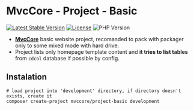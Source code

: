 # MvcCore - Project - Basic

[![Latest Stable Version](https://img.shields.io/badge/Stable-v3.1.4-brightgreen.svg?style=plastic)](https://github.com/mvccore/project-basic/releases)
[![License](https://img.shields.io/badge/Licence-BSD-brightgreen.svg?style=plastic)](https://github.com/mvccore/project-basic/blob/master/LICENCE.md)
![PHP Version](https://img.shields.io/badge/PHP->=5.3-brightgreen.svg?style=plastic)

- [**MvcCore**](https://github.com/mvccore/mvccore) basic website project, recomanded to pack with packager only to some mixed mode with hard drive.
- Project lists only homepage template content and **it tries to list tables** from `cdcol` database if possible by config.

## Instalation
```shell
# load project into 'development' directory, if directory doesn't exists, create it
composer create-project mvccore/project-basic development
```
